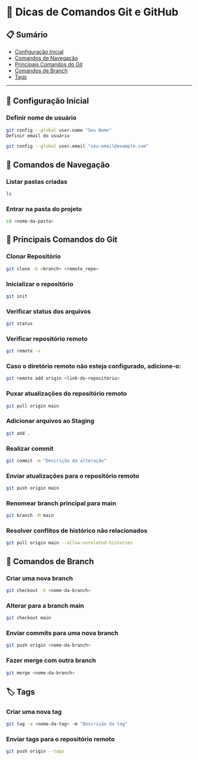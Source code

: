 
# 📝 Dicas de Comandos Git e GitHub

## 📋 Sumário
<!--ts-->
- [Configuração Inicial](#configuração-inicial)
- [Comandos de Navegação](#comandos-de-navegação)
- [Principais Comandos do Git](#principais-comandos-do-git)
- [Comandos de Branch](#comandos-de-branch)
- [Tags](#tags)
<!--te-->

---

## 📌 Configuração Inicial

### Definir nome de usuário

```bash
git config --global user.name "Seu Nome"
Definir email do usuário
```

```bash
git config --global user.email "seu-email@example.com"
```

## 📂 Comandos de Navegação

### Listar pastas criadas

```bash
ls
```

### Entrar na pasta do projeto

```bash
cd <nome-da-pasta>
```

## 🚀 Principais Comandos do Git

### Clonar Repositório

```bash
git clone -b <branch> <remote_repo>
```

### Inicializar o repositório
```bash
git init
```

### Verificar status dos arquivos
```bash
git status
```

### Verificar repositório remoto
```bash
git remote -v
```

### Caso o diretório remoto não esteja configurado, adicione-o:
```bash
git remote add origin <link-do-repositório>
```

### Puxar atualizações do repositório remoto
```bash
git pull origin main
```

### Adicionar arquivos ao Staging
```bash
git add .
```

### Realizar commit
```bash
git commit -m "Descrição da alteração"
```

### Enviar atualizações para o repositório remoto
```bash
git push origin main
```

### Renomear branch principal para main
```bash
git branch -M main
```

### Resolver conflitos de histórico não relacionados
```bash
git pull origin main --allow-unrelated-histories
```

## 🌿 Comandos de Branch

### Criar uma nova branch
```bash
git checkout -b <nome-da-branch>
```

### Alterar para a branch main
```bash
git checkout main
```

### Enviar commits para uma nova branch
```bash
git push origin <nome-da-branch>
```

### Fazer merge com outra branch
```bash
git merge <nome-da-branch>
```

## 🏷️ Tags

### Criar uma nova tag
```bash
git tag -a <nome-da-tag> -m "Descrição da tag"
```
### Enviar tags para o repositório remoto
```bash
git push origin --tags
```
